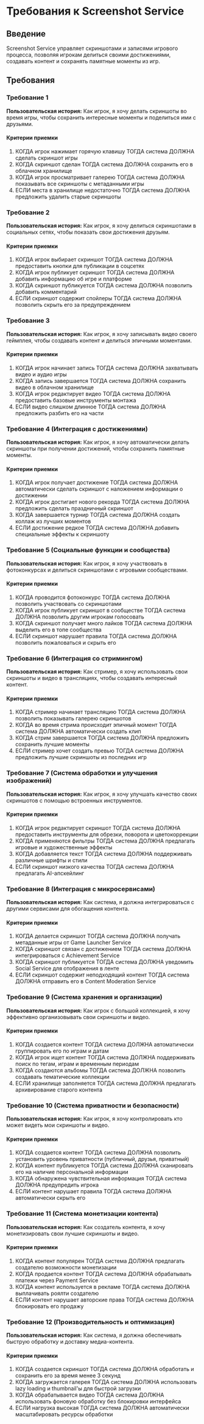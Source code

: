 # Требования к Screenshot Service

## Введение

Screenshot Service управляет скриншотами и записями игрового процесса, позволяя игрокам делиться своими достижениями, создавать контент и сохранять памятные моменты из игр.

## Требования

### Требование 1

**Пользовательская история:** Как игрок, я хочу делать скриншоты во время игры, чтобы сохранить интересные моменты и поделиться ими с друзьями.

#### Критерии приемки

1. КОГДА игрок нажимает горячую клавишу ТОГДА система ДОЛЖНА сделать скриншот игры
2. КОГДА скриншот сделан ТОГДА система ДОЛЖНА сохранить его в облачном хранилище
3. КОГДА игрок просматривает галерею ТОГДА система ДОЛЖНА показывать все скриншоты с метаданными игры
4. ЕСЛИ места в хранилище недостаточно ТОГДА система ДОЛЖНА предложить удалить старые скриншоты

### Требование 2

**Пользовательская история:** Как игрок, я хочу делиться скриншотами в социальных сетях, чтобы показать свои достижения друзьям.

#### Критерии приемки

1. КОГДА игрок выбирает скриншот ТОГДА система ДОЛЖНА предоставить кнопки для публикации в соцсетях
2. КОГДА игрок публикует скриншот ТОГДА система ДОЛЖНА добавить информацию об игре и платформе
3. КОГДА скриншот публикуется ТОГДА система ДОЛЖНА позволить добавить комментарий
4. ЕСЛИ скриншот содержит спойлеры ТОГДА система ДОЛЖНА позволить скрыть его за предупреждением

### Требование 3

**Пользовательская история:** Как игрок, я хочу записывать видео своего геймплея, чтобы создавать контент и делиться эпичными моментами.

#### Критерии приемки

1. КОГДА игрок начинает запись ТОГДА система ДОЛЖНА захватывать видео и аудио игры
2. КОГДА запись завершается ТОГДА система ДОЛЖНА сохранить видео в облачном хранилище
3. КОГДА игрок редактирует видео ТОГДА система ДОЛЖНА предоставить базовые инструменты монтажа
4. ЕСЛИ видео слишком длинное ТОГДА система ДОЛЖНА предложить разбить его на части

### Требование 4 (Интеграция с достижениями)

**Пользовательская история:** Как игрок, я хочу автоматически делать скриншоты при получении достижений, чтобы сохранить памятные моменты.

#### Критерии приемки

1. КОГДА игрок получает достижение ТОГДА система ДОЛЖНА автоматически сделать скриншот с наложением информации о достижении
2. КОГДА игрок достигает нового рекорда ТОГДА система ДОЛЖНА предложить сделать праздничный скриншот
3. КОГДА завершается турнир ТОГДА система ДОЛЖНА создать коллаж из лучших моментов
4. ЕСЛИ достижение редкое ТОГДА система ДОЛЖНА добавить специальные эффекты к скриншоту

### Требование 5 (Социальные функции и сообщества)

**Пользовательская история:** Как игрок, я хочу участвовать в фотоконкурсах и делиться скриншотами с игровыми сообществами.

#### Критерии приемки

1. КОГДА проводится фотоконкурс ТОГДА система ДОЛЖНА позволить участвовать со скриншотами
2. КОГДА игрок публикует скриншот в сообществе ТОГДА система ДОЛЖНА позволить другим игрокам голосовать
3. КОГДА скриншот получает много лайков ТОГДА система ДОЛЖНА выделить его в топе сообщества
4. ЕСЛИ скриншот нарушает правила ТОГДА система ДОЛЖНА позволить пожаловаться и скрыть его

### Требование 6 (Интеграция со стримингом)

**Пользовательская история:** Как стример, я хочу использовать свои скриншоты и видео в трансляциях, чтобы создавать интересный контент.

#### Критерии приемки

1. КОГДА стример начинает трансляцию ТОГДА система ДОЛЖНА позволить показывать галерею скриншотов
2. КОГДА во время стрима происходит эпичный момент ТОГДА система ДОЛЖНА автоматически создать клип
3. КОГДА стрим завершается ТОГДА система ДОЛЖНА предложить сохранить лучшие моменты
4. ЕСЛИ стример хочет создать превью ТОГДА система ДОЛЖНА предложить лучшие скриншоты из последних игр

### Требование 7 (Система обработки и улучшения изображений)

**Пользовательская история:** Как игрок, я хочу улучшать качество своих скриншотов с помощью встроенных инструментов.

#### Критерии приемки

1. КОГДА игрок редактирует скриншот ТОГДА система ДОЛЖНА предоставить инструменты для обрезки, поворота и цветокоррекции
2. КОГДА применяются фильтры ТОГДА система ДОЛЖНА предлагать игровые и художественные эффекты
3. КОГДА добавляется текст ТОГДА система ДОЛЖНА поддерживать различные шрифты и стили
4. ЕСЛИ скриншот низкого качества ТОГДА система ДОЛЖНА предлагать AI-апскейлинг

### Требование 8 (Интеграция с микросервисами)

**Пользовательская история:** Как система, я должна интегрироваться с другими сервисами для обогащения контента.

#### Критерии приемки

1. КОГДА делается скриншот ТОГДА система ДОЛЖНА получать метаданные игры от Game Launcher Service
2. КОГДА скриншот связан с достижением ТОГДА система ДОЛЖНА интегрироваться с Achievement Service
3. КОГДА скриншот публикуется ТОГДА система ДОЛЖНА уведомить Social Service для отображения в ленте
4. ЕСЛИ скриншот содержит неподходящий контент ТОГДА система ДОЛЖНА отправить его в Content Moderation Service

### Требование 9 (Система хранения и организации)

**Пользовательская история:** Как игрок с большой коллекцией, я хочу эффективно организовывать свои скриншоты и видео.

#### Критерии приемки

1. КОГДА создается контент ТОГДА система ДОЛЖНА автоматически группировать его по играм и датам
2. КОГДА игрок ищет контент ТОГДА система ДОЛЖНА поддерживать поиск по тегам, играм и временным периодам
3. КОГДА создаются альбомы ТОГДА система ДОЛЖНА позволить создавать тематические коллекции
4. ЕСЛИ хранилище заполняется ТОГДА система ДОЛЖНА предлагать архивирование старого контента

### Требование 10 (Система приватности и безопасности)

**Пользовательская история:** Как игрок, я хочу контролировать кто может видеть мои скриншоты и видео.

#### Критерии приемки

1. КОГДА создается контент ТОГДА система ДОЛЖНА позволить установить уровень приватности (публичный, друзья, приватный)
2. КОГДА контент публикуется ТОГДА система ДОЛЖНА сканировать его на наличие персональной информации
3. КОГДА обнаружена чувствительная информация ТОГДА система ДОЛЖНА предупредить игрока
4. ЕСЛИ контент нарушает правила ТОГДА система ДОЛЖНА автоматически скрыть его

### Требование 11 (Система монетизации контента)

**Пользовательская история:** Как создатель контента, я хочу монетизировать свои лучшие скриншоты и видео.

#### Критерии приемки

1. КОГДА контент популярен ТОГДА система ДОЛЖНА предлагать создателю возможности монетизации
2. КОГДА продается контент ТОГДА система ДОЛЖНА обрабатывать платежи через Payment Service
3. КОГДА контент используется в рекламе ТОГДА система ДОЛЖНА выплачивать роялти создателю
4. ЕСЛИ контент нарушает авторские права ТОГДА система ДОЛЖНА блокировать его продажу

### Требование 12 (Производительность и оптимизация)

**Пользовательская история:** Как система, я должна обеспечивать быструю обработку и доставку медиа-контента.

#### Критерии приемки

1. КОГДА создается скриншот ТОГДА система ДОЛЖНА обработать и сохранить его за время менее 3 секунд
2. КОГДА загружается галерея ТОГДА система ДОЛЖНА использовать lazy loading и thumbnail'ы для быстрой загрузки
3. КОГДА обрабатывается видео ТОГДА система ДОЛЖНА использовать фоновую обработку без блокировки интерфейса
4. ЕСЛИ нагрузка высокая ТОГДА система ДОЛЖНА автоматически масштабировать ресурсы обработки